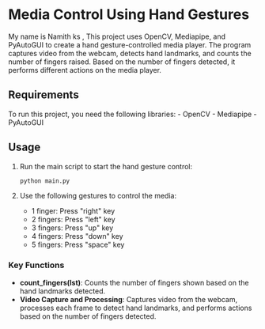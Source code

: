 <h1>Media Control Using Hand Gestures</h1>

My name is Namith ks , This project uses OpenCV, Mediapipe, and PyAutoGUI to create a hand gesture-controlled media player. The program captures video from the webcam, detects hand landmarks, and counts the number of fingers raised. Based on the number of fingers detected, it performs different actions on the media player.

<h2>Requirements</h2>
To run this project, you need the following libraries:
- OpenCV
- Mediapipe
- PyAutoGUI

## Usage

1. Run the main script to start the hand gesture control:
    ```sh
    python main.py
    ```

2. Use the following gestures to control the media:
    - 1 finger: Press "right" key
    - 2 fingers: Press "left" key
    - 3 fingers: Press "up" key
    - 4 fingers: Press "down" key
    - 5 fingers: Press "space" key

### Key Functions

- **count_fingers(lst)**: Counts the number of fingers shown based on the hand landmarks detected.
- **Video Capture and Processing**: Captures video from the webcam, processes each frame to detect hand landmarks, and performs actions based on the number of fingers detected.

